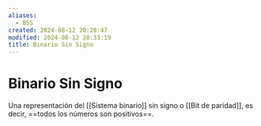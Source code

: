 ```yaml
---
aliases:
  - BSS
created: 2024-08-12 20:28:47
modified: 2024-08-12 20:33:19
title: Binario Sin Signo
---
```


# Binario Sin Signo

Una representación del [[Sistema binario]] sin signo o [[Bit de paridad]], es decir, ==todos los números son positivos==.
